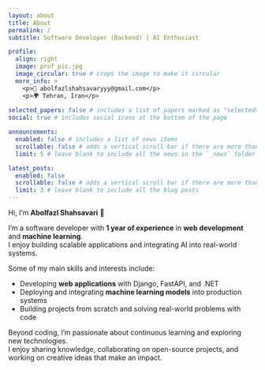 ```yaml
---
layout: about
title: About
permalink: /
subtitle: Software Developer (Backend) | AI Enthusiast

profile:
  align: right
  image: prof_pic.jpg
  image_circular: true # crops the image to make it circular
  more_info: >
    <p>📧 abolfazlshahsavaryyy@gmail.com</p>
    <p>🌍 Tehran, Iran</p>
    
selected_papers: false # includes a list of papers marked as "selected={true}"
social: true # includes social icons at the bottom of the page

announcements:
  enabled: false # includes a list of news items
  scrollable: false # adds a vertical scroll bar if there are more than 3 news items
  limit: 5 # leave blank to include all the news in the `_news` folder

latest_posts:
  enabled: false
  scrollable: false # adds a vertical scroll bar if there are more than 3 new posts items
  limit: 3 # leave blank to include all the blog posts
---
```

Hi, I’m **Abolfazl Shahsavari** 👋  

I’m a software developer with **1 year of experience** in **web development** and **machine learning**.  
I enjoy building scalable applications and integrating AI into real-world systems.  

Some of my main skills and interests include:
- Developing **web applications** with Django, FastAPI, and .NET  
- Deploying and integrating **machine learning models** into production systems  
- Building projects from scratch and solving real-world problems with code  

Beyond coding, I’m passionate about continuous learning and exploring new technologies.  
I enjoy sharing knowledge, collaborating on open-source projects, and working on creative ideas that make an impact.
